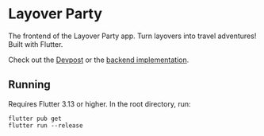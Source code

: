# Layover Party

The frontend of the Layover Party app. Turn layovers into travel adventures!
Built with Flutter.

Check out the [Devpost](https://devpost.com/software/layover-party?ref_content=my-projects-tab&ref_feature=my_projects) or the [backend implementation](https://github.com/diamondburned/layover-party-backend).

## Running

Requires Flutter 3.13 or higher. In the root directory, run:

```
flutter pub get
flutter run --release
```
